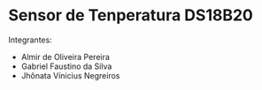# Sensor de Tenperatura DS18B20
Integrantes: 
 - Almir de Oliveira Pereira <br>
 - Gabriel Faustino da Silva <br>
 - Jhônata Vínicius Negreiros


